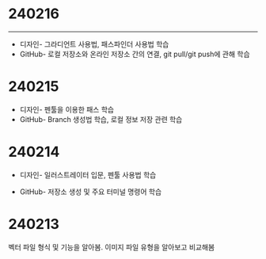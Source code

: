 # 240216
---
* 디자인- 그라디언트 사용법, 패스파인더 사용법 학습
* GitHub- 로컬 저장소와 온라인 저장소 간의 연결, git pull/git push에 관해 학습
# 240215<br>
* 디자인- 펜툴을 이용한 패스 학습
* GitHub- Branch 생성법 학습, 로컬 정보 저장 관련 학습
# 240214<br>
- 디자인- 일러스트레이터 입문, 펜툴 사용법 학습
+ GitHub- 저장소 생성 및 주요 터미널 명령어 학습
# 240213<br>
벡터 파일 형식 및 기능을 알아봄. 이미지 파일 유형을 알아보고 비교해봄
